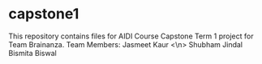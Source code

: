 # capstone1
This repository contains files for AIDI Course Capstone Term 1 project for Team Brainanza. 
Team Members:
Jasmeet Kaur <\n>
Shubham Jindal
Bismita Biswal
